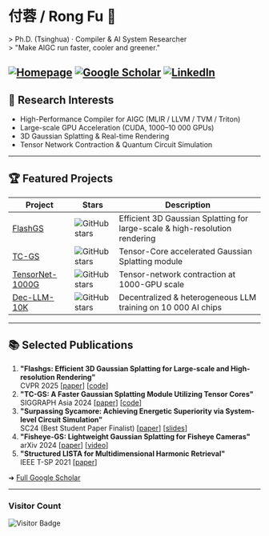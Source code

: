 # 付蓉 / Rong Fu 👋

&gt; Ph.D. (Tsinghua) · Compiler & AI System Researcher  
&gt; "Make AIGC run faster, cooler and greener."

[![Homepage](https://img.shields.io/badge/-Homepage-3A7BE1?style=flat&logo=Google-Chrome&logoColor=white)](https://frshiyi.github.io)
[![Google Scholar](https://img.shields.io/badge/Google%20Scholar-4285F4?style=flat&logo=Google-Scholar&logoColor=white)](https://scholar.google.com/citations?user=frshiyi)
[![LinkedIn](https://img.shields.io/badge/LinkedIn-0077B5?style=flat&logo=linkedin&logoColor=white)](http://www.linkedin.com/in/rong-fu-96502710b/)
---

## 🧠 Research Interests
- High-Performance Compiler for AIGC (MLIR / LLVM / TVM / Triton)
- Large-scale GPU Acceleration (CUDA, 1000–10 000 GPUs)
- 3D Gaussian Splatting & Real-time Rendering
- Tensor Network Contraction & Quantum Circuit Simulation

---

## 🏆 Featured Projects
| Project | Stars | Description |
|---|---|---|
| [FlashGS](https://github.com/frshiyi/FlashGS) | ![GitHub stars](https://img.shields.io/github/stars/frshiyi/FlashGS?style=social) | Efficient 3D Gaussian Splatting for large-scale & high-resolution rendering |
| [TC-GS](https://github.com/frshiyi/TC-GS) | ![GitHub stars](https://img.shields.io/github/stars/frshiyi/TC-GS?style=social) | Tensor-Core accelerated Gaussian Splatting module |
| [TensorNet-1000G](https://github.com/frshiyi/TensorNet-1000G) | ![GitHub stars](https://img.shields.io/github/stars/frshiyi/TensorNet-1000G?style=social) | Tensor-network contraction at 1000-GPU scale |
| [Dec-LLM-10K](https://github.com/frshiyi/Dec-LLM-10K) | ![GitHub stars](https://img.shields.io/github/stars/frshiyi/Dec-LLM-10K?style=social) | Decentralized & heterogeneous LLM training on 10 000 AI chips |

---

## 📚 Selected Publications
1. **"Flashgs: Efficient 3D Gaussian Splatting for Large-scale and High-resolution Rendering"**  
   CVPR 2025 [[paper](https://arxiv.org/abs/2501.xxxx)] [[code](https://github.com/frshiyi/FlashGS)]
2. **"TC-GS: A Faster Gaussian Splatting Module Utilizing Tensor Cores"**  
   SIGGRAPH Asia 2024 [[paper](https://arxiv.org/abs/2409.xxxx)] [[code](https://github.com/frshiyi/TC-GS)]
3. **"Surpassing Sycamore: Achieving Energetic Superiority via System-level Circuit Simulation"**  
   SC24 (Best Student Paper Finalist) [[paper](https://doi.org/10.1109/SC24.xxxx)] [[slides](https://frshiyi.github.io/assets/sc24_slides.pdf)]
4. **"Fisheye-GS: Lightweight Gaussian Splatting for Fisheye Cameras"**  
   arXiv 2024 [[paper](https://arxiv.org/abs/2409.04751)] [[video](https://youtu.be/xxxxx)]
5. **"Structured LISTA for Multidimensional Harmonic Retrieval"**  
   IEEE T-SP 2021 [[paper](https://doi.org/10.1109/TSP.2021.xxxx)]

➜ [Full Google Scholar](https://scholar.google.com/citations?user=frshiyi)

---

### Visitor Count  
![Visitor Badge](https://visitor-badge.laobi.icu/badge?page_id=frshiyi.frshiyi)
